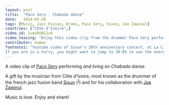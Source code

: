 ```yaml
---
layout: post
title:  "Paco Sery - Chabada danse"
date:   2014-03-26
tags: [Music, Jazz Fusion, Drums, Paco Sery, Sixun, Joe Zawinul]
countries: ["Côte d'Ivoire",]
video_id: 1vmxRUN12c0
video_teasing: "Enjoy this video clip from the drummer Paco Sery performing and living: Chabada danse."
contributor: kamon
footnote1: "Youtube video of Sixun's 20th anniversary concert, at La Cigale in Paris. 
If you are in a hurry, you might want to jump to 39:05 to see the energic part."
---
```


A video clip of [Paco Sery](http://www.nytimes.com/2000/07/12/style/12iht-PACO.2.t.html) performing <em>and living</em> on <em>Chabada danse</em>. 

A gift by the musician from Côte d'Ivoire, most known as the drummer of the french 
jazz fusion band [Sixun](https://www.youtube.com/watch?v=lnSMDmtOx4s) (<sup><a href="#footnote1" id="fn1" title="see footnote">1</a></sup>) and for 
his collaboration with [Joe Zawinul](http://www.joezawinul.com/).

Music is love. Enjoy and share!
